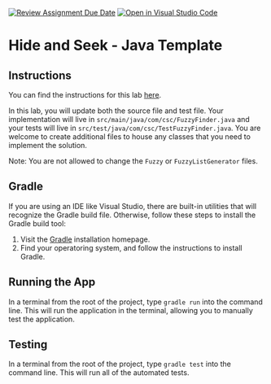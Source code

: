 [![Review Assignment Due Date](https://classroom.github.com/assets/deadline-readme-button-22041afd0340ce965d47ae6ef1cefeee28c7c493a6346c4f15d667ab976d596c.svg)](https://classroom.github.com/a/ww6SpBVK)
[![Open in Visual Studio Code](https://classroom.github.com/assets/open-in-vscode-2e0aaae1b6195c2367325f4f02e2d04e9abb55f0b24a779b69b11b9e10269abc.svg)](https://classroom.github.com/online_ide?assignment_repo_id=16722304&assignment_repo_type=AssignmentRepo)
# Hide and Seek - Java Template

## Instructions

You can find the instructions for this lab [here](https://cyrusvandrevala.com/teaching/csc/214/labs/hide-and-seek.html).

In this lab, you will update both the source file and test file. Your implementation will live in `src/main/java/com/csc/FuzzyFinder.java` and your tests will live in `src/test/java/com/csc/TestFuzzyFinder.java`. You are welcome to create additional files to house any classes that you need to implement the solution.

Note: You are not allowed to change the `Fuzzy` or `FuzzyListGenerator` files.

## Gradle

If you are using an IDE like Visual Studio, there are built-in utilities that will recognize the Gradle build file. Otherwise, follow these steps to install the Gradle build tool:

1. Visit the [Gradle](https://gradle.org/install/) installation homepage.
2. Find your operatoring system, and follow the instructions to install Gradle.

## Running the App

In a terminal from the root of the project, type `gradle run` into the command line. This will run the application in the terminal, allowing you to manually test the application.

## Testing

In a terminal from the root of the project, type `gradle test` into the command line. This will run all of the automated tests.
